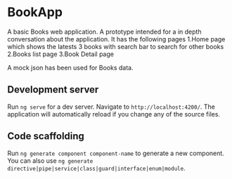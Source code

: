 # BookApp

A basic Books web application. A prototype intended for a in depth conversation about the application. It has the following pages
1.Home page which shows the latests 3 books with search bar to search for other books 
2.Books list page
3.Book Detail page

A mock json has been used for Books data. 



## Development server

Run `ng serve` for a dev server. Navigate to `http://localhost:4200/`. The application will automatically reload if you change any of the source files.

## Code scaffolding

Run `ng generate component component-name` to generate a new component. You can also use `ng generate directive|pipe|service|class|guard|interface|enum|module`.


